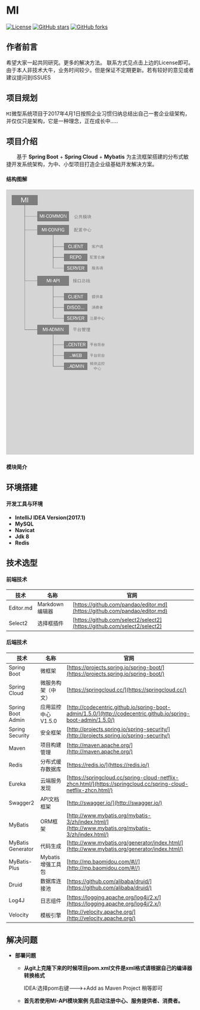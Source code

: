 # MI
[![License](https://img.shields.io/badge/license-MIT-blue.svg)](http://blog.csdn.net/fjnpysh)
[![GitHub stars](https://img.shields.io/github/stars/MIYAOW/MI.svg?style=social&label=Stars)](https://github.com/MIYAOW/MI)
[![GitHub forks](https://img.shields.io/github/forks/MIYAOW/MI.svg?style=social&label=Fork)](https://github.com/MIYAOW/MI)

## 作者前言

   希望大家一起共同研究。更多的解决方法。 联系方式见点击上边的License即可。
   由于本人非技术大牛，业务时间较少。但是保证不定期更新。若有较好的意见或者建议提问到ISSUES

## 项目规划

   `MI`微型系统项目于2017年4月1日按照企业习惯归纳总结出自己一套企业级架构，并仅仅只是架构，它是一种理念，正在成长中.....

## 项目介绍

　　基于 **Spring Boot** + **Spring Cloud** + **Mybatis** 为主流框架搭建的分布式敏捷开发系统架构，为中、小型项目打造企业级基础开发解决方案。

#### 结构图解

![结构图解](.project-resouce/MI-structural-diagram.png)

#### 模块简介





## 环境搭建

#### 开发工具与环境
- **IntelliJ IDEA Version(2017.1)**
- **MySQL**  
- **Navicat** 
- **Jdk 8**
- **Redis**


## 技术选型

#### 前端技术
技术 | 名称 | 官网
----|------|----
Editor.md | Markdown编辑器  | [https://github.com/pandao/editor.md](https://github.com/pandao/editor.md)
Select2 | 选择框插件  | [https://github.com/select2/select2](https://github.com/select2/select2)

#### 后端技术
技术 | 名称 | 官网
----|------|----
Spring Boot | 微框架  | [https://projects.spring.io/spring-boot/](https://projects.spring.io/spring-boot/)
Spring Cloud | 微服务构架（中文）  | [https://springcloud.cc/](https://springcloud.cc/)
Spring Boot Admin | 应用监控中心V1.5.0  | [http://codecentric.github.io/spring-boot-admin/1.5.0/](http://codecentric.github.io/spring-boot-admin/1.5.0/)
Spring Security | 安全框架  | [http://projects.spring.io/spring-security/](http://projects.spring.io/spring-security/)
Maven | 项目构建管理  | [http://maven.apache.org/](http://maven.apache.org/)
Redis | 分布式缓存数据库  | [https://redis.io/](https://redis.io/)
Eureka | 云端服务发现  | [https://springcloud.cc/spring-cloud-netflix-zhcn.html/](https://springcloud.cc/spring-cloud-netflix-zhcn.html/)
Swagger2 | API文档框架  | [http://swagger.io/](http://swagger.io/)
MyBatis | ORM框架  | [http://www.mybatis.org/mybatis-3/zh/index.html/](http://www.mybatis.org/mybatis-3/zh/index.html/)
MyBatis Generator | 代码生成  | [http://www.mybatis.org/generator/index.html/](http://www.mybatis.org/generator/index.html/)
MyBatis-Plus | Mybatis增强工具包  | [http://mp.baomidou.com/#//](http://mp.baomidou.com/#//)
Druid | 数据库连接池 | [https://github.com/alibaba/druid/](https://github.com/alibaba/druid/)
Log4J | 日志组件 | [https://logging.apache.org/log4j/2.x/](https://logging.apache.org/log4j/2.x/)
Velocity | 模板引擎 | [http://velocity.apache.org/](http://velocity.apache.org/)


## 解决问题
                
+ **部署问题**
    +  **从git上克隆下来的时候项目pom.xml文件是xml格式请根据自己的编译器转换格式**
        
        IDEA:选择pom右键--->+Add as Maven Project 稍等即可
     
    + **首先若使用MI-API模块案例 先启动注册中心、服务提供者、消费者。**

